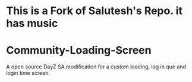 # This is a Fork of Salutesh's Repo. it has music
# Community-Loading-Screen
 A open source DayZ SA modification for a custom loading, log in que and login time screen.
